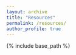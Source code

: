 ```yaml
---
layout: archive
title: "Resources"
permalink: /resources/
author_profile: true
---
```


{% include base_path %}


